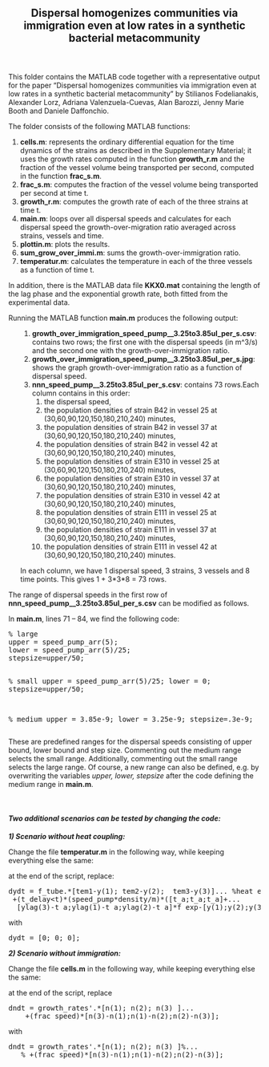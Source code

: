 
<div class="wrap">
	<div id="primary" class="content-area">
		<main id="main" class="site-main" role="main">

			
<article id="post-440" class="post-440 page type-page status-publish hentry">
	<header class="entry-header">
		<h1 class="entry-title">Dispersal homogenizes communities via immigration even at low rates in a synthetic bacterial metacommunity</h1>			</header><!-- .entry-header -->
	<div class="entry-content">
		<p>This folder contains the MATLAB code together with a representative output for the paper “Dispersal homogenizes communities via immigration even at low rates in a synthetic bacterial metacommunity” by Stilianos Fodelianakis, Alexander Lorz, Adriana Valenzuela-Cuevas, Alan Barozzi, Jenny Marie Booth and Daniele Daffonchio.</p>
<p>The folder consists of the following MATLAB functions:</p>
<ol>
<li><strong>cells.m</strong>: represents the ordinary differential equation for the time dynamics of the strains as described in the Supplementary Material; it uses the growth rates computed in the function <strong>growth_r.m</strong> and the fraction of the vessel volume being transported per second, computed in the function <strong>frac_s.m</strong>.</li>
<li><strong>frac_s.m</strong>: computes the fraction of the vessel volume being transported per second at time t.</li>
<li><strong>growth_r.m</strong>: computes the growth rate of each of the three strains at time t.</li>
<li><strong>main.m</strong>: loops over all dispersal speeds and calculates for each dispersal speed the growth-over-migration ratio averaged across strains, vessels and time.</li>
<li><strong>plottin.m</strong>: plots the results.</li>
<li><strong>sum_grow_over_immi.m</strong>: sums the growth-over-immigration ratio.</li>
<li><strong>temperatur.m</strong>: calculates the temperature in each of the three vessels as a function of time t.</li>
</ol>
<p>In addition, there is the MATLAB data file <strong>KKX0.mat</strong> containing the length of the lag phase and the exponential growth rate, both fitted from the experimental data.</p>
<p>Running the MATLAB function <strong>main.m</strong> produces the following output:</p>
<ol>
<li style="list-style-type: none;">
<ol>
<li><strong>growth_over_immigration_speed_pump__3.25to3.85ul_per_s.csv</strong>: contains two rows; the first one with the dispersal speeds (in m^3/s) and the second one with the growth-over-immigration ratio.</li>
<li><strong>growth_over_immigration_speed_pump__3.25to3.85ul_per_s.jpg</strong>: shows the graph growth-over-immigration ratio as a function of dispersal speed.</li>
<li><strong>nnn_speed_pump__3.25to3.85ul_per_s.csv</strong>: contains 73 rows.Each column contains in this order:
<ol>
<li>the dispersal speed,</li>
<li>the population densities of strain B42 in vessel 25 at (30,60,90,120,150,180,210,240) minutes,</li>
<li>the population densities of strain B42 in vessel 37 at (30,60,90,120,150,180,210,240) minutes,</li>
<li>the population densities of strain B42 in vessel 42 at (30,60,90,120,150,180,210,240) minutes,</li>
<li>the population densities of strain E310 in vessel 25 at (30,60,90,120,150,180,210,240) minutes,</li>
<li>the population densities of strain E310 in vessel 37 at (30,60,90,120,150,180,210,240) minutes,</li>
<li>the population densities of strain E310 in vessel 42 at (30,60,90,120,150,180,210,240) minutes,</li>
<li>the population densities of strain E111 in vessel 25 at (30,60,90,120,150,180,210,240) minutes,</li>
<li>the population densities of strain E111 in vessel 37 at (30,60,90,120,150,180,210,240) minutes,</li>
<li>the population densities of strain E111 in vessel 42 at (30,60,90,120,150,180,210,240) minutes.</li>
</ol>
</li>
</ol>
<p>In each column, we have 1 dispersal speed, 3 strains, 3 vessels and 8 time points.  This gives 1 + 3*3*8 = 73 rows.</li>
</ol>
<p>The range of dispersal speeds in the first row of <strong>nnn_speed_pump__3.25to3.85ul_per_s.csv</strong> can be modified as follows.</p>
<p>In <strong>main.m</strong>, lines 71 &#8211; 84, we find the following code:</p>
<pre>% large
upper = speed_pump_arr(5);
lower = speed_pump_arr(5)/25;
stepsize=upper/50;

% small
upper = speed_pump_arr(5)/25;
lower = 0;
stepsize=upper/50;

% medium
upper = 3.85e-9;
lower = 3.25e-9;
stepsize=.3e-9;</pre>
<p>These are predefined ranges for the dispersal speeds consisting of upper bound, lower bound and step size. Commenting out the medium range selects the small range. Additionally, commenting out the small range selects the large range. Of course, a new range can also be defined, e.g. by overwriting the variables <em>upper, lower, stepsize</em> after the code defining the medium range in <strong>main.m</strong>.</p>
<p>&nbsp;</p>
<h4><strong><em>Two additional scenarios can be tested by changing the code:</em></strong></h4>
<p><em><strong>1) Scenario without heat coupling:</strong></em></p>
<p>Change the file <strong>temperatur.m</strong> in the following way, while keeping everything else the same:</p>
<p>at the end of the script, replace:</p>
<pre>dydt = f_tube.*[tem1-y(1); tem2-y(2);  tem3-y(3)]... %heat exchange
 +(t_delay&lt;t)*(speed_pump*density/m)*([t_a;t_a;t_a]+...
  [ylag(3)-t_a;ylag(1)-t_a;ylag(2)-t_a]*f_exp-[y(1);y(2);y(3)]); %mixing</pre>
<p>with</p>
<pre>dydt = [0; 0; 0];</pre>
<p><em><strong>2) Scenario without immigration:</strong></em></p>
<p>Change the file <strong>cells.m</strong> in the following way, while keeping everything else the same:</p>
<p>at the end of the script, replace</p>
<pre>dndt = growth_rates'.*[n(1); n(2); n(3) ]...
    +(frac_speed)*[n(3)-n(1);n(1)-n(2);n(2)-n(3)];</pre>
<p>with</p>
<pre>dndt = growth_rates'.*[n(1); n(2); n(3) ]%...
   % +(frac_speed)*[n(3)-n(1);n(1)-n(2);n(2)-n(3)];</pre>
	</div><!-- .entry-content -->
</article><!-- #post-## -->

		